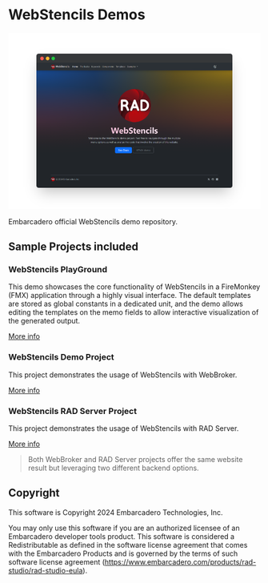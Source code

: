# WebStencils Demos

![WebStencils screenshot](.github/images/WebStencils-screenshot.png)

Embarcadero official WebStencils demo repository.

## Sample Projects included

### WebStencils PlayGround
This demo showcases the core functionality of WebStencils in a FireMonkey (FMX) application through a highly visual interface. The default templates are stored as global constants in a dedicated unit, and the demo allows editing the templates on the memo fields to allow interactive visualization of the generated output. 

[More info](https://github.com/Embarcadero/WebStencilsDemos/tree/main/WebStencilsPlayground)

### WebStencils Demo Project
This project demonstrates the usage of WebStencils with WebBroker. 

[More info](https://github.com/Embarcadero/WebStencilsDemos/tree/main/WebStencilsDemoProject)

### WebStencils RAD Server Project
This project demonstrates the usage of WebStencils with RAD Server. 

[More info](https://github.com/Embarcadero/WebStencilsDemos/tree/main/WebStencilsRADServerProject)

> Both WebBroker and RAD Server projects offer the same website result but leveraging two different backend options. 


## Copyright
This software is Copyright 2024 Embarcadero Technologies, Inc.

You may only use this software if you are an authorized licensee of an Embarcadero developer tools product. This software is considered a Redistributable as defined in the software license agreement that comes with the Embarcadero Products and is governed by the terms of such software license agreement (https://www.embarcadero.com/products/rad-studio/rad-studio-eula).